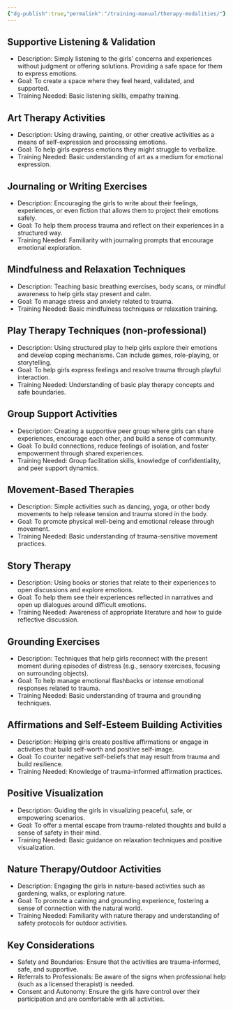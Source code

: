 ```yaml
---
{"dg-publish":true,"permalink":"/training-manual/therapy-modalities/"}
---
```


## Supportive Listening & Validation
- Description: Simply listening to the girls' concerns and experiences without judgment or offering solutions. Providing a safe space for them to express emotions.
- Goal: To create a space where they feel heard, validated, and supported.
- Training Needed: Basic listening skills, empathy training.

## Art Therapy Activities
- Description: Using drawing, painting, or other creative activities as a means of self-expression and processing emotions.
- Goal: To help girls express emotions they might struggle to verbalize.
- Training Needed: Basic understanding of art as a medium for emotional expression.

## Journaling or Writing Exercises
- Description: Encouraging the girls to write about their feelings, experiences, or even fiction that allows them to project their emotions safely.
- Goal: To help them process trauma and reflect on their experiences in a structured way.
- Training Needed: Familiarity with journaling prompts that encourage emotional exploration.

## Mindfulness and Relaxation Techniques
- Description: Teaching basic breathing exercises, body scans, or mindful awareness to help girls stay present and calm.
- Goal: To manage stress and anxiety related to trauma.
- Training Needed: Basic mindfulness techniques or relaxation training.

## Play Therapy Techniques (non-professional)
- Description: Using structured play to help girls explore their emotions and develop coping mechanisms. Can include games, role-playing, or storytelling.
- Goal: To help girls express feelings and resolve trauma through playful interaction.
- Training Needed: Understanding of basic play therapy concepts and safe boundaries.

## Group Support Activities
- Description: Creating a supportive peer group where girls can share experiences, encourage each other, and build a sense of community.
- Goal: To build connections, reduce feelings of isolation, and foster empowerment through shared experiences.
- Training Needed: Group facilitation skills, knowledge of confidentiality, and peer support dynamics.

## Movement-Based Therapies
- Description: Simple activities such as dancing, yoga, or other body movements to help release tension and trauma stored in the body.
- Goal: To promote physical well-being and emotional release through movement.
- Training Needed: Basic understanding of trauma-sensitive movement practices.

## Story Therapy
- Description: Using books or stories that relate to their experiences to open discussions and explore emotions.
- Goal: To help them see their experiences reflected in narratives and open up dialogues around difficult emotions.
- Training Needed: Awareness of appropriate literature and how to guide reflective discussion.

## Grounding Exercises
- Description: Techniques that help girls reconnect with the present moment during episodes of distress (e.g., sensory exercises, focusing on surrounding objects).
- Goal: To help manage emotional flashbacks or intense emotional responses related to trauma.
- Training Needed: Basic understanding of trauma and grounding techniques.

## Affirmations and Self-Esteem Building Activities
- Description: Helping girls create positive affirmations or engage in activities that build self-worth and positive self-image.
- Goal: To counter negative self-beliefs that may result from trauma and build resilience.
- Training Needed: Knowledge of trauma-informed affirmation practices.

## Positive Visualization
- Description: Guiding the girls in visualizing peaceful, safe, or empowering scenarios.
- Goal: To offer a mental escape from trauma-related thoughts and build a sense of safety in their mind.
- Training Needed: Basic guidance on relaxation techniques and positive visualization.

## Nature Therapy/Outdoor Activities
- Description: Engaging the girls in nature-based activities such as gardening, walks, or exploring nature.
- Goal: To promote a calming and grounding experience, fostering a sense of connection with the natural world.
- Training Needed: Familiarity with nature therapy and understanding of safety protocols for outdoor activities.

## Key Considerations

- Safety and Boundaries: Ensure that the activities are trauma-informed, safe, and supportive.
- Referrals to Professionals: Be aware of the signs when professional help (such as a licensed therapist) is needed.
- Consent and Autonomy: Ensure the girls have control over their participation and are comfortable with all activities.